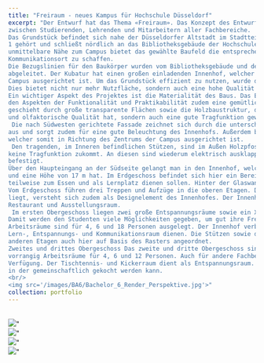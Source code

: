```yaml
---
title: "Freiraum - neues Kampus für Hochschule Düsseldorf"
excerpt: "Der Entwurf hat das Thema «Freiraum». Das Konzept des Entwurfs lautet: Öffentlichkeit und Kommunikation 
zwischen Studierenden, Lehrenden und Mitarbeitern aller Fachbereiche. 
Das Grundstück befindet sich nahe der Düsseldorfer Altstadt im Stadtteil Derendorf, welcher zum Stadtbezirk 
1 gehört und schließt nördlich an das Bibliotheksgebäude der Hochschule Düsseldorf an. Durch die 
unmittelbare Nähe zum Campus bietet das gewählte Baufeld die entsprechende Qualität, um ein neuen 
Kommunikationsort zu schaffen. 
Die Bezugslinien für den Baukörper wurden vom Bibliotheksgebäude und den geplanten Umgebungsbauten 
abgeleitet. Der Kubatur hat einen großen einladenden Innenhof, welcher in Richtung des Zentrums der 
Campus ausgerichtet ist. Um das Grundstück effizient zu nutzen, wurde der Innenhof als  Atrium konstruiert. 
Dies bietet nicht nur mehr Nutzfläche, sondern auch eine hohe Qualität des Ortes.  
Ein wichtiger Aspekt des Projektes ist die Materialität des Baus. Das Entwurfskonzept zielt darauf ab, neben 
den Aspekten der Funktionalität und Praktikabilität zudem eine gemütliche Atmosphäre zu schaffen. Dies 
geschieht durch große transparente Flächen sowie die Holzbaustruktur, die nicht nur optische, haptische 
und olfaktorische Qualität hat, sondern auch eine gute Tragfunktion gewährleistet.
 Die nach Südwesten gerichtete Fassade zeichnet sich durch die unterschiedlich gerasterten Holzpfosten 
aus und sorgt zudem für eine gute Beleuchtung des Innenhofs. Außerdem befindet sich hier der Eingang, 
welcher somit in Richtung des Zentrums der Campus ausgerichtet ist.
 Den tragenden, im Inneren befindlichen Stützen, sind im Außen Holzpfosten vorgelagert, denen jedoch 
keine Tragfunktion zukommt. An diesen sind wiederum elektrisch ausklappbare Sonnenschutzblenden 
befestigt. 
Über den Haupteingang an der Südseite gelangt man in den Innenhof, welcher zugleich als Atrium fungiert 
und eine Höhe von 17 m hat. Im Erdgeschoss befindet sich hier ein Bereich mit Tischen und Stühlen, die 
teilweise zum Essen und als Lernplatz dienen sollen. Hinter der Glaswand befindet sich ein Restaurant. 
Vom Erdgeschoss führen drei Treppen und Aufzüge in die oberen Etagen. Die Treppe, die im Atrium 
liegt, versteht sich zudem als Designelement des Innenhofes. Der Innenhof des Erdgeschosses verbindet 
Restaurant und Ausstellungsraum.
 Im ersten Obergeschoss liegen zwei große Entspannungsräume sowie ein XBox Raum und ein Minigolfraum. 
Damit werden den Studenten viele Möglichkeiten gegeben, um gut ihre Freizeitaktivität zu verbringen. Die 
Arbeitsräume sind für 4, 6 und 18 Personen ausgelegt. Der Innenhof verbindet hier alle Räume, die als 
Lern-, Entspannungs- und Kommunikationsraum dienen. Die Stützen sowie die Räume sind wie in den 
anderen Etagen auch hier auf Basis des Rasters angeordnet. 
Zweites und drittes Obergeschoss Das zweite und dritte Obergeschoss sind ähnlich aufgebaut. Sie besitzen 
vorrangig Arbeitsräume für 4, 6 und 12 Personen. Auch für andere Fachbereiche steht ein PC Raum zu 
Verfügung. Der Tischtennis- und Kickerraum dient als Entspannungsraum. Außerdem gibt es eine Teeküche 
in der gemeinschaftlich gekocht werden kann. 
<br/>
<img src='/images/BA6/Bachelor_6_Render_Perspektive.jpg'>"
collection: portfolio
---
```


<br/>
<img src='/images/BA6/744451_Davydov_Nikolai_DINA1-1.jpg'>"
<br/>
<img src='/images/BA6/744451_Davydov_Nikolai_DINA1-2.jpg'>"
<br/>
<img src='/images/BA6/744451_Davydov_Nikolai_DINA1-3.jpg'>"
<br/>
<img src='/images/BA6/744451_Davydov_Nikolai_DINA1-4.jpg'>"
